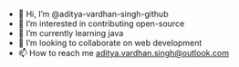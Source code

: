 - 👋 Hi, I’m @aditya-vardhan-singh-github
- 👀 I’m interested in contributing open-source
- 🌱 I’m currently learning java
- 💞️ I’m looking to collaborate on web development
- 📫 How to reach me aditya.vardhan.singh@outlook.com
